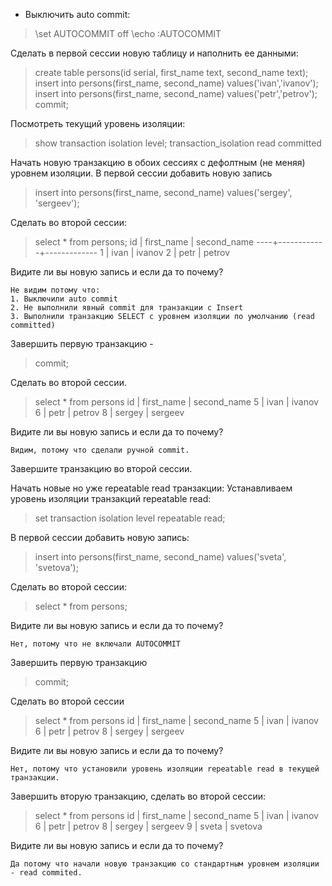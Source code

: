- Выключить auto commit: 

> \set AUTOCOMMIT off \echo :AUTOCOMMIT

Cделать в первой сессии новую таблицу и наполнить ее данными: 

> create table persons(id serial, first_name text, second_name text);
> insert into persons(first_name, second_name) values('ivan','ivanov');  
> insert into persons(first_name, second_name) values('petr','petrov');  
> commit;

Посмотреть текущий уровень изоляции: 

> show transaction isolation level; 
> transaction_isolation
> read committed

Начать новую транзакцию в обоих сессиях с дефолтным (не меняя) уровнем изоляции. В первой сессии добавить новую запись 

> insert into persons(first_name, second_name) values('sergey', 'sergeev');

Сделать во второй сессии: 

> select * from persons;
>  id | first_name | second_name
----+------------+-------------
  1 | ivan       | ivanov
  2 | petr       | petrov


Видите ли вы новую запись и если да то почему?

    Не видим потому что: 
    1. Выключили auto commit 
    2. Не выполнили явный commit для транзакции с Insert 
    3. Выполнили транзакцию SELECT с уровнем изоляции по умолчанию (read committed)

Завершить первую транзакцию - 

> commit;

Сделать во второй сессии.

> select * from persons
  id	|	first_name | second_name
	5	  |	ivan       | ivanov
	6  	|	petr       | petrov
	8	  |	sergey     | sergeev

 Видите ли вы новую запись и если да то почему?

    Видим, потому что сделали ручной commit.

Завершите транзакцию во второй сессии.

Начать новые но уже repeatable read транзакции: 
Устанавливаем уровень изоляции транзакций repeatable read: 

> set transaction isolation level repeatable read;

В первой сессии добавить новую запись: 
> insert into persons(first_name, second_name) values('sveta', 'svetova');

Сделать во второй сессии: 
> select * from persons;

Видите ли вы новую запись и если да то почему? 

    Нет, потому что не включали AUTOCOMMIT

Завершить первую транзакцию 

> commit;

Сделать во второй сессии 
> select * from persons
  id	|	first_name | second_name
	5	  |	ivan       | ivanov
	6  	|	petr       | petrov
	8	  |	sergey     | sergeev

Видите ли вы новую запись и если да то почему? 

    Нет, потому что установили уровень изоляции repeatable read в текущей транзакции.

Завершить вторую транзакцию, сделать во второй сессии: 
> select * from persons
 id | first_name | second_name
  5 | ivan       | ivanov
  6 | petr       | petrov
  8 | sergey     | sergeev
  9 | sveta      | svetova

Видите ли вы новую запись и если да то почему? 

    Да потому что начали новую транзакцию со стандартным уровнем изоляции - read commited.
